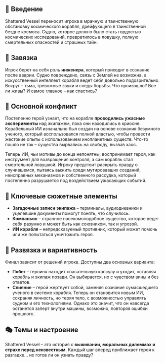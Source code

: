 ## 📖 Введение

Shattered Vessel переносит игрока в мрачную и таинственную обстановку космического корабля, дрейфующего в таинственной бездне космоса. Судно, которое должно было стать гордостью космических исследований,  превратилось в ловушку, полную смертельных опасностей и страшных тайн.

## 🔹 Завязка

Игрок берет на себя роль **инженера**, который приходит в сознание после аварии. Судно повреждено, связь с Землей не возможна, а искусственный интеллект корабля ведет себя довольно подозрительно. Вокруг – тьма, тревожные звуки и следы борьбы. Что произошло? Все ли живы? И самое главное – как спастись?

## 🔹 Основной конфликт

Постепенно герой узнает, что на корабле **проводились ужасные эксперименты** над экипажем, пока они находились в криосне. Корабельный ИИ изначально был создан на основе сознания безумного ученого, который воспользовался полной властью, чтобы провести жестокие опыты с использованием инопланетных существ. Что-то пошло не так – существа вырвались на свободу, вызвав хаос.

Теперь ИИ, чьи мотивы до конца непонятны, воспринимает героя, как инструмент для возвращения контроля, а сам корабль стал смертельной ловушкой. Игроку предстоит раскрыть правду о случившемся, пытаясь выжить среди мутировавших созданий, неисправных механизмов и собственного рассудка, который постепенно разрушается под воздействием ужасающих событий.
## 🔹 Ключевые сюжетные элементы

- **Загадочные записи экипажа** – терминалы, аудиодневники и уцелевшие документы помогут понять, что случилось.    
- **Компаньон** – странное насекомоподобное существо, которое ведет себя разумно и может быть как союзником, так и угрозой.    
- **ИИ корабля** – непредсказуемый противник, который может помочь или же попытаться уничтожить героя.       

## 🔹 Развязка и вариативность

Финал зависит от решений игрока. Доступны два основных варианта:

- **Побег** – героиня находит спасательную капсулу и уходит, оставляя корабль и экипаж позади. Он выбирается, но с чувством вины и без ответов.
- **Слияние** – герой жертвует собой, заменяя сознание сумасшедшего ученого в системе корабля. Теперь он становится новым ИИ, сохраняя личность, но теряя тело, с возможностью управлять судном и его технологиями. Однако это значит, что он навсегда останется заперт внутри машины, возможно, повторяя ошибки прошлого.

## 🎭 Темы и настроение

Shattered Vessel – это история о **выживании, моральных дилеммах и страхе перед неизвестным**. Каждый шаг вперед приближает героя к разгадке… но готов ли он узнать правду?